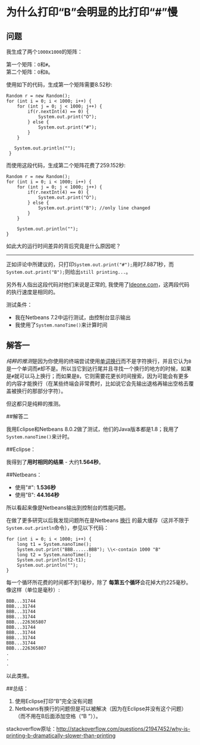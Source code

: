 # 为什么打印“B”会明显的比打印“#”慢

## 问题

我生成了两个`1000`x`1000`的矩阵：

第一个矩阵：`O`和`#`。  
第二个矩阵：`O`和`B`。

使用如下的代码，生成第一个矩阵需要8.52秒:

    Random r = new Random();
    for (int i = 0; i < 1000; i++) {
        for (int j = 0; j < 1000; j++) {
            if(r.nextInt(4) == 0) {
                System.out.print("O");
            } else {
                System.out.print("#");
            }
        }
                
       System.out.println("");
     }


而使用这段代码，生成第二个矩阵花费了259.152秒:

    Random r = new Random();
    for (int i = 0; i < 1000; i++) {
        for (int j = 0; j < 1000; j++) {
            if(r.nextInt(4) == 0) {
                System.out.print("O");
            } else {
                System.out.print("B"); //only line changed
            }
        }
                    
        System.out.println("");
    }

如此大的运行时间差异的背后究竟是什么原因呢？

---

正如评论中所建议的，只打印`System.out.print("#");`用时7.8871秒，而`System.out.print("B");`则给出`still printing...`。

另外有人指出这段代码对他们来说是正常的, 我使用了[Ideone.com](http://ideone.com)，这两段代码的执行速度是相同的。

测试条件：

 - 我在Netbeans 7.2中运行测试，由控制台显示输出
 - 我使用了`System.nanoTime()`来计算时间
 
## 解答一
 
*纯粹的推测*是因为你使用的终端尝试使用[单词换行][1]而不是字符换行，并且它认为`B`是一个单词而`#`却不是。所以当它到达行尾并且寻找一个换行的地方的时候，如果是`#`就可以马上换行；而如果是`B`，它则需要花更长时间搜索，因为可能会有更多的内容才能换行（在某些终端会非常费时，比如说它会先输出退格再输出空格去覆盖被换行的那部分字符）。

但这都只是纯粹的推测。


  [1]: http://en.wikipedia.org/wiki/Word_wrap
  
  
##解答二

我用Eclipse和Netbeans 8.0.2做了测试，他们的Java版本都是1.8；我用了`System.nanoTime()`来计时。

##Eclipse：

我得到了**用时相同的结果** - 大约**1.564秒**。

##Netbeans：

* 使用"#": **1.536秒**
* 使用"B": **44.164秒**

所以看起来像是Netbeans输出到控制台的性能问题。

在做了更多研究以后我发现问题所在是Netbeans [换行][1] 的最大缓存（这并不限于`System.out.println`命令），参见以下代码：

    for (int i = 0; i < 1000; i++) {
        long t1 = System.nanoTime();
        System.out.print("BBB......BBB"); \\<-contain 1000 "B"
        long t2 = System.nanoTime();
        System.out.println(t2-t1);
        System.out.println("");
    }

每一个循环所花费的时间都不到1毫秒，除了 **每第五个循环**会花掉大约225毫秒。像这样（单位是毫秒）:

    BBB...31744
    BBB...31744
    BBB...31744
    BBB...31744
    BBB...226365807
    BBB...31744
    BBB...31744
    BBB...31744
    BBB...31744
    BBB...226365807
    .
    .
    .

以此类推。

##总结：

1. 使用Eclipse打印“B”完全没有问题
1. Netbeans有换行的问题但是可以被解决（因为在Eclipse并没有这个问题）（而不用在B后面添加空格（“B ”））。

  [1]: http://en.wikipedia.org/wiki/Line_wrap_and_word_wrap
  
stackoverflow原址：http://stackoverflow.com/questions/21947452/why-is-printing-b-dramatically-slower-than-printing
